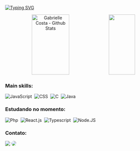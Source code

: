 [![Typing SVG](https://readme-typing-svg.herokuapp.com/?color=62409F&size=45&center=true&vCenter=true&width=2000&lines=Olá!+Meu+nome+é+Gabrielle+Costa,+tenho+19+anos.;Atualmente+curso++Ciência+da+Computação+e+sou+formada+como+técnica+de+informática.;Seja+bem-vindo(a)!+:%29)](https://git.io/typing-svg)

<div align="center">  
  <img width="49%" height="195px" src="https://github-readme-stats.vercel.app/api?username=srcgab&show_icons=true&count_private=true&rank_icon=github&hide_border=false&border_radius=6.5&theme=transparent&title_color=8363BC&icon_color=8363BC&text_color=c9d1d9&border_color=62409F&locale=pt-br" alt="Gabrielle Costa - Github Stats" /> 
  <img width="41%" height="195px" src="https://github-readme-stats.vercel.app/api/top-langs/?username=srcgab&layout=compact&hide_progress=false&hide_border=false&border_radius=6.5&theme=transparent&title_color=8363BC&text_color=c9d1d9&border_color=62409F&locale=pt-br" />
</div>

 ### Main skills:
![JavaScript](https://img.shields.io/badge/-JavaScript-0D1117?style=for-the-badge&logo=javascript&labelColor=0D1117)&nbsp;
![CSS](https://img.shields.io/badge/-CSS-0D1117?style=for-the-badge&logo=CSS3&logoColor=1572B6&labelColor=0D1117)&nbsp;
![C](https://img.shields.io/badge/-C-0D1117?style=for-the-badge&logo=react&labelColor=0D1117)&nbsp;
![Java](https://img.shields.io/badge/-Java-0D1117?style=for-the-badge&logo=java&logoColor=purple&labelColor=0D1117)&nbsp;
 
### Estudando no momento:
![Php](https://img.shields.io/badge/-PHP-0D1117?style=for-the-badge&logo=php&logoColor=purple&labelColor=0D1117)&nbsp;
![React.js](https://img.shields.io/badge/-React.js-0D1117?style=for-the-badge&logo=react&labelColor=0D1117)&nbsp;
![Typescript](https://img.shields.io/badge/-Typescript-0D1117?style=for-the-badge&logo=javascript&labelColor=0D1117&textColor=0D1117)&nbsp;
![Node.JS](https://img.shields.io/badge/-Node.JS-0D1117?style=for-the-badge&logo=node.js&labelColor=0D1117&textColor=0D1117)&nbsp;

### Contato:
<div align="left"> 
  <a href = "mailto:gabisouza234ra@gmail.com"> <img src="https://img.shields.io/badge/-Gmail-%23333?style=for-the-badge&logo=gmail&logoColor=white" target="_blank"></a>
  <a href="https://www.linkedin.com/in/gabrielle-costa-090844236/" target="_blank"><img src="https://img.shields.io/badge/-LinkedIn-%230077B5?style=for-the-badge&logo=linkedin&logoColor=white"     style="border-radius: 30px" target="_blank"></a>
</div>

